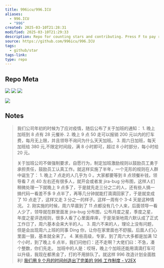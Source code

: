 ```yaml
---
title: 996icu/996.ICU
aliases:
  - 996.ICU
  - "996"
created: 2025-03-10T21:28:31
modified: 2025-03-10T21:29:33
description: Repo for counting stars and contributing. Press F to pay respect to glorious developers.
source: https://github.com/996icu/996.ICU
tags:
  - github/star
tags-link: 
type: repo
---
```


## Repo Meta

![](https://img.shields.io/github/stars/996icu/996.ICU?style=for-the-badge&label=stars) ![](https://img.shields.io/github/repo-size/996icu/996.ICU?style=for-the-badge&label=size) ![](https://img.shields.io/github/created-at/996icu/996.ICU?style=for-the-badge&label=since)

[![](https://github-readme-stats.vercel.app/api/pin/?username=996icu&repo=996.ICU&bg_color=00000000)](https://github.com/996icu/996.ICU)

## Notes

> 我们公司年初的时候为了应对疫情，随后公布了关于加班的通知：
    1. 晚上加班到 8 点有 28 元餐补.
    2. 晚上 9 点 50 走可以报销 200 元以内的打车费，每月无上限，并且领导不询问为什么天天加班。
    3. 周六日加班，每天加班给 380 元,不限定时间段，满 8 小时即可，超过 8 小时部分，每小时给 20 元。
>
> 关于加班公司不做强制要求，自愿行为，制定加班激励规则以鼓励员工勇于承担责任，鼓励员工认真工作。就这样实施了半年，一个无形的规则在人群中诞生了：
    1. 晚上 7 点走的人几乎为 0 。大家都要等到 8 点领餐补钱，领导看 7 点 40 左右还有很多人，就开会或者发 jira-bug 分布图，这样人们稍微处理一下就晚上 9 点多了，于是就先走三分之二的人，还有些人搞一搞代码一看差不多 9 点半了，再等几分钟就能打滴滴回家了，于是就变成了 10 点走了，这样又走 3 分之一的样子。这样一周有个 3-4 天是这种情况。
    2. 刚实施的时候，周六早晨到了 11 点都没有几个人来，后面领导一看人少了，领导就在群里面发 jira-bug 分布图，公布月度之星，季度之星，年度之星评选规则，很多人看了心里面痒痒，于是渐渐地周六默认成了正式工作日了，周六基本会来大半的人。
    3. 周六不来的人，理论上没有问题，但是会出现周六上班的同事 Ding 你，让你在家里面也不舒服。后面人们心里面一狠，基本就全来了。
    4. 某些高级，专家，到了周六大多都是加满 12 个小时，到了晚上 6 点半，我们问他们：还不走啊？大佬们曰：不急，凑个整数，你们先走。
    加班中的人是：哎呀，晚上个加班还能用滴滴打车可以升级，我现在都黑金了，打的不用排队了。就这样 996 改造计划全面胜利!
    [我们用 9 个月的时间创造出了完美的 996 工作制度 - V2EX](https://www.v2ex.com/t/737054)
